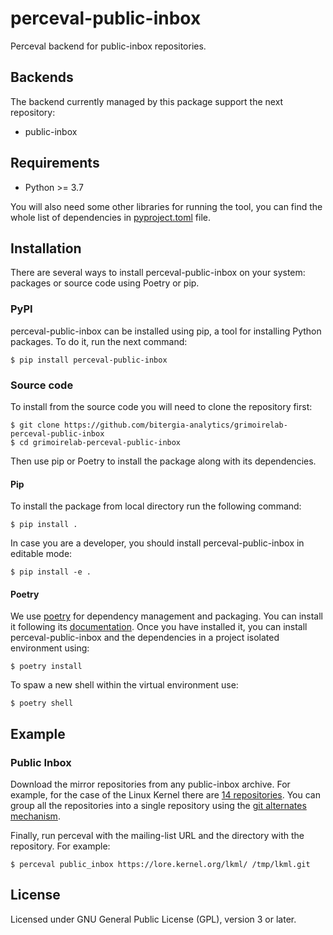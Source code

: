 # perceval-public-inbox

Perceval backend for public-inbox repositories.

## Backends

The backend currently managed by this package support the next repository:

* public-inbox

## Requirements

 * Python >= 3.7

You will also need some other libraries for running the tool, you can find the
whole list of dependencies in [pyproject.toml](pyproject.toml) file.

## Installation

There are several ways to install perceval-public-inbox on your system: packages or source 
code using Poetry or pip.

### PyPI

perceval-public-inbox can be installed using pip, a tool for installing Python packages. 
To do it, run the next command:
```
$ pip install perceval-public-inbox
```

### Source code

To install from the source code you will need to clone the repository first:
```
$ git clone https://github.com/bitergia-analytics/grimoirelab-perceval-public-inbox
$ cd grimoirelab-perceval-public-inbox
```

Then use pip or Poetry to install the package along with its dependencies.

#### Pip
To install the package from local directory run the following command:
```
$ pip install .
```
In case you are a developer, you should install perceval-public-inbox in editable mode:
```
$ pip install -e .
```

#### Poetry
We use [poetry](https://python-poetry.org/) for dependency management and 
packaging. You can install it following its [documentation](https://python-poetry.org/docs/#installation).
Once you have installed it, you can install perceval-public-inbox and the dependencies in 
a project isolated environment using:
```
$ poetry install
```
To spaw a new shell within the virtual environment use:
```
$ poetry shell
```

## Example

### Public Inbox

Download the mirror repositories from any public-inbox archive. For example, for
the case of the Linux Kernel there are [14 repositories](https://lore.kernel.org/lkml/_/text/mirror/).
You can group all the repositories into a single repository using the [git
alternates mechanism](https://git-scm.com/docs/gitrepository-layout#Documentation/gitrepository-layout.txt-objects).

Finally, run perceval with the mailing-list URL and the directory with the
repository. For example:
```
$ perceval public_inbox https://lore.kernel.org/lkml/ /tmp/lkml.git
```

## License

Licensed under GNU General Public License (GPL), version 3 or later.
